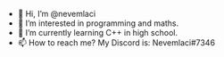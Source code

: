 - 👋 Hi, I’m @nevemlaci
- 👀 I’m interested in programming and maths.
- 🌱 I’m currently learning C++ in high school.
- 📫 How to reach me? My Discord is: Nevemlaci#7346

<!---
nevemlaci/nevemlaci is a ✨ special ✨ repository because its `README.md` (this file) appears on your GitHub profile.
You can click the Preview link to take a look at your changes.
--->
